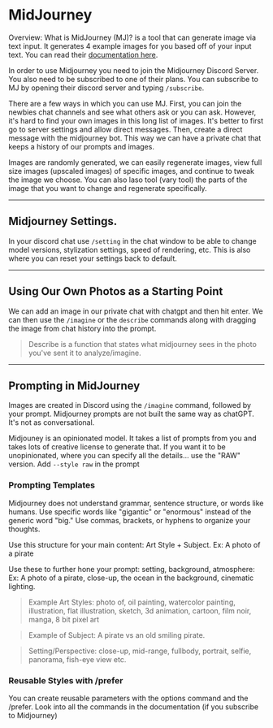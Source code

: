 # MidJourney

Overview: What is MidJourney (MJ)?  is a tool that can generate image via text input. It generates 4 example images for you based off of your input text. You can read their [documentation here](https://docs.midjourney.com). 

In order to use Midjourney you need to join the Midjourney Discord Server. You also need to be subscribed to one of their plans. You can subscribe to MJ by opening their discord server and typing `/subscribe`. 

There are a few ways in which you can use MJ. First, you can join the newbies chat channels and see what others ask or you can ask. However, it's hard to find your own images in this long list of images. It's better to first go to server settings and allow direct messages. Then, create a direct message with the midjourney bot. This way we can have a private chat that keeps a history of our prompts and images. 

Images are randomly generated, we can easily regenerate images, view full size images (upscaled images) of specific images, and continue to tweak the image we choose. You can also laso tool (vary tool) the parts of the image that you want to change and regenerate specifically. 

--- 

## Midjourney Settings. 

In your discord chat use `/setting` in the chat window to be able to change model versions, stylization settings, speed of rendering, etc. This is also where you can reset your settings back to default. 

---

## Using Our Own Photos as a Starting Point

We can add an image in our private chat with chatgpt and then hit enter. We can then use the `/imagine` or the `describe` commands along with dragging the image from chat history into the prompt. 

> Describe is a function that states what midjourney sees in the photo you've sent it to analyze/imagine. 

--- 

## Prompting in MidJourney

Images are created in Discord using the `/imagine` command, followed by your prompt. Midjourney prompts are not built the same way as chatGPT. It's not as conversational. 

Midjouney is an opinionated model. It takes a list of prompts from you and takes lots of creative license to generate that. If you want it to be unopinionated, where you can specify all the details... use the "RAW" version. Add `--style raw` in the prompt

### Prompting Templates

Midjourney does not understand grammar, sentence structure, or words like humans. Use specific words like "gigantic" or "enormous" instead of the generic word "big." Use commas, brackets, or hyphens to organize your thoughts. 

Use this structure for your main content: Art Style + Subject. Ex: A photo of a pirate

Use these to further hone your prompt: setting, background, atmosphere: Ex: A photo of a pirate, close-up, the ocean in the background, cinematic lighting. 


> Example Art Styles: photo of, oil painting, watercolor painting, illustration, flat illustration, sketch, 3d animation, cartoon, film noir, manga, 8 bit pixel art

> Example of Subject: A pirate vs an old smiling pirate.

> Setting/Perspective: close-up, mid-range, fullbody, portrait, selfie, panorama, fish-eye view etc.  



### Reusable Styles with /prefer

You can create reusable parameters with the options command and the /prefer. Look into all the commands in the documentation (if you subscribe to Midjourney)